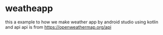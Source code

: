 # weatheapp
this a example to how we make weather app by android studio using kotlin and api
api is from https://openweathermap.org/api
